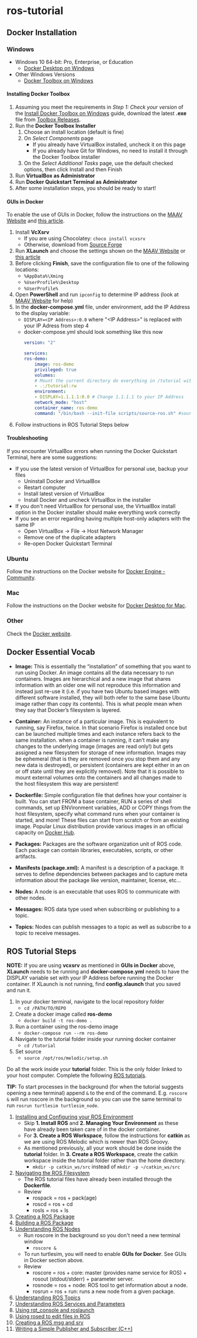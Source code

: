 # ros-tutorial

## Docker Installation

### Windows
- Windows 10 64-bit: Pro, Enterprise, or Education
    - [Docker Desktop on Windows](https://docs.docker.com/docker-for-windows/install/)
- Other Windows Versions
    - [Docker Toolbox on Windows](https://docs.docker.com/toolbox/toolbox_install_windows/)

#### Installing Docker Toolbox
1. Assuming you meet the requirements in *Step 1: Check your version* of the [Install Docker Toolbox on Windows](https://docs.docker.com/toolbox/toolbox_install_windows/#step-1-check-your-version) guide, download the latest **.exe** file from [Toolbox Releases](https://github.com/docker/toolbox/releases).
2. Run the **Docker Toolbox Installer**
    1. Choose an install location (default is fine)
    2. On *Select Components* page
        - If you already have VirtualBox installed, uncheck it on this page
        - If you already have Git for Windows, no need to install it through the Docker Toolbox installer
    3. On the *Select Additional Tasks* page, use the default checked options, then click Install and then Finish
3. Run **VirtualBox as Administrator**
4. Run **Docker Quickstart Terminal as Administrator**
5. After some installation steps, you should be ready to start!

#### GUIs in Docker
To enable the use of GUIs in Docker, follow the instructions on the [MAAV Website](https://sites.google.com/umich.edu/maav/team/software/docker/guis-on-docker?pli=1&authuser=1) and [this article](https://dev.to/darksmile92/run-gui-app-in-linux-docker-container-on-windows-host-4kde).
1. Install **VcXsrv**
    - If you are using Chocolatey: `choco install vcxsrv`
    - Otherwise, download from [Source Forge](https://www.google.com/url?q=https%3A%2F%2Fsourceforge.net%2Fprojects%2Fvcxsrv%2F&sa=D&sntz=1&usg=AFQjCNFZLtdIHK50nhjd-rYEgBPhHWYt4A)
2. Run **XLaunch** and choose the settings shown on the [MAAV Website](https://sites.google.com/umich.edu/maav/team/software/docker/guis-on-docker?pli=1&authuser=1) or [this article](https://dev.to/darksmile92/run-gui-app-in-linux-docker-container-on-windows-host-4kde)
3. Before clicking **Finish**, save the configuration file to one of the following locations:
    - `%AppData%\Xming`
    - `%UserProfile%\Desktop`
    - `%UserProfile%`
4. Open **PowerShell** and run `ipconfig` to determine IP address (look at [MAAV Website](https://sites.google.com/umich.edu/maav/team/software/docker/guis-on-docker?pli=1&authuser=1) for help)
5. In the **docker-compose.yml** file, under environment, add the IP Address to the display variable:
    - `DISPLAY=<IP Address>:0.0` where "\<IP Address>" is replaced with your IP Adress from step 4
    - docker-compose.yml should look something like this now
        ```yml
        version: "2"

        services:
        ros-demo:
            image: ros-demo
            privileged: true
            volumes:
            # Mount the current directory do everything in /tutorial within docker
            - .:/tutorial:rw
            environment:
            - DISPLAY=1.1.1.1:0.0 # Change 1.1.1.1 to your IP Address
            network_mode: "host"
            container_name: ros-demo
            command: "/bin/bash --init-file scripts/source-ros.sh" #source ros automatically
        ```
6. Follow instructions in ROS Tutorial Steps below

#### Troubleshooting
If you encounter VirtualBox errors when running the Docker Quickstart Terminal, here are some suggestions:
* If you use the latest version of VirtualBox for personal use, backup your files
  * Uninstall Docker and VirtualBox
  * Restart computer
  * Install latest version of VirtualBox
  * Install Docker and uncheck VirtualBox in the installer
* If you don't need VirtualBox for personal use, the VirtualBox install option in the Docker installer should make everything work correctly
* If you see an error regarding having multiple host-only adapters with the same IP
  * Open VirtualBox -> File -> Host Network Manager
  * Remove one of the duplicate adapters
  * Re-open Docker Quickstart Terminal 

### Ubuntu
Follow the instructions on the Docker website for [Docker Engine - Community](https://docs.docker.com/install/linux/docker-ce/ubuntu/).

### Mac
Follow the instructions on the Docker website for [Docker Desktop for Mac](https://docs.docker.com/docker-for-mac/).

### Other
Check the [Docker website](https://www.docker.com/).

## Docker Essential Vocab
- **Image:** This is essentially the “installation” of something that you want to run using
Docker. An image contains all the data necessary to run containers. Images 
are hierarchical and a new image that shares information with an older 
one will not reproduce this information and instead just re-use it (i.e. if 
you have two Ubuntu based images with different software installed, they 
will both refer to the same base Ubuntu image rather than copy its contents). 
This is what people mean when they say that Docker’s filesystem is layered.

- **Container:** An instance of a particular image. This is equivalent to running,
say Firefox, twice. In that scenario Firefox is installed once but can be 
launched multiple times and each instance refers back to the same installation.
when a container is running, it can’t make any changes to the underlying image 
(images are read only!) but gets assigned a new filesystem for storage of 
new information. Images may be ephemeral (that is they are removed once you 
stop them and any new data is destroyed), or persistent (containers are 
kept either in an on or off state until they are explicitly removed). 
Note that it is possible to mount external volumes onto the containers 
and all changes made to the host filesystem this way are persistent!

- **Dockerfile:** Simple configuration file that defines how your container is 
built. You can start FROM a base container, RUN a series of shell commands, 
set up ENVironment variables, ADD or COPY things from the host filesystem, 
specify what command runs when your container is started, and more! These 
files can start from scratch or from an existing image. Popular Linux 
distribution provide various images in an official capacity on [Docker Hub](https://hub.docker.com/search?category=os&source=verified&type=image&image_filter=official).

- **Packages:** Packages are the software organization unit of ROS code. Each package can contain libraries, executables, scripts, or other artifacts.

- **Manifests (package.xml):** A manifest is a description of a package. It serves to define dependencies between packages and to capture meta information about the package like version, maintainer, license, etc...

- **Nodes:** A node is an executable that uses ROS to communicate with other nodes.

- **Messages:** ROS data type used when subscribing or publishing to a topic.

- **Topics:** Nodes can publish messages to a topic as well as subscribe to a topic to receive messages.


## ROS Tutorial Steps
**NOTE:** If you are using **vcxsrv** as mentioned in **GUIs in Docker** above, **XLaunch** needs to be running and **docker-compose.yml** needs to have the DISPLAY variable set with your IP Address before running the Docker container. If XLaunch is not running, find **config.xlaunch** that you saved and run it.

1. In your docker terminal, navigate to the local repository folder
    - `cd /PATH/TO/REPO`
2. Create a docker image called **ros-demo**
    - `docker build -t ros-demo .`
3. Run a container using the ros-demo image
    - `docker-compose run --rm ros-demo`
4. Navigate to the tutorial folder inside your running docker container
    - `cd /tutorial`
5. Set source
    - `source /opt/ros/melodic/setup.sh`

Do all the work inside your **tutorial** folder. This is the only folder linked 
to your host computer. Complete the following [ROS tutorials](https://wiki.ros.org/ROS/Tutorials).

**TIP:** To start processes in the background (for when the tutorial suggests opening a new terminal) append `&` to the end of the command. E.g. `roscore &` will run roscore in the background so you can use the same terminal to run `rosrun turtlesim turtlesim_node`.

1. [Installing and Configuring your ROS Environment](https://wiki.ros.org/ROS/Tutorials/InstallingandConfiguringROSEnvironment)
    - Skip **1. Install ROS** and **2. Managing Your Environment** as these have already been taken care of in the docker container.
    - For **3. Create a ROS Workspace**, follow the instructions for **catkin** as we are using ROS Melodic which is newer than ROS Groovy.
    - As mentioned previously, all your work should be done inside the **tutorial** folder. In **3. Create a ROS Workspace**, create the catkin workspace inside the tutorial folder rather than the home directory.
        - `mkdir -p catkin_ws/src` instead of `mkdir -p ~/catkin_ws/src`
2. [Navigating the ROS Filesystem](https://wiki.ros.org/ROS/Tutorials/NavigatingTheFilesystem)
    - The ROS tutorial files have already been installed through the **Dockerfile**.
    - Review
        - rospack = ros + pack(age)
        - roscd = ros + cd
        - rosls = ros + ls
3. [Creating a ROS Package](https://wiki.ros.org/ROS/Tutorials/CreatingPackage)
4. [Building a ROS Package](https://wiki.ros.org/ROS/Tutorials/BuildingPackages)
5. [Understanding ROS Nodes](https://wiki.ros.org/ROS/Tutorials/UnderstandingNodes)
    - Run roscore in the background so you don't need a new terminal window
        - `roscore &`
    - To run turtlesim, you will need to enable **GUIs for Docker**. See GUIs in Docker section above.
    - Review
        - roscore = ros + core: master (provides name service for ROS) + rosout (stdout/stderr) + parameter server.
        - rosnode = ros + node: ROS tool to get information about a node.
        - rosrun = ros + run: runs a new node from a given package.
6. [Understanding ROS Topics](https://wiki.ros.org/ROS/Tutorials/UnderstandingTopics)
7. [Understanding ROS Services and Parameters](https://wiki.ros.org/ROS/Tutorials/UnderstandingServicesParams)
8. [Using rqt_console and roslaunch](https://wiki.ros.org/ROS/Tutorials/UsingRqtconsoleRoslaunch)
9.  [Using rosed to edit files in ROS](https://wiki.ros.org/ROS/Tutorials/UsingRosEd)
10. [Creating a ROS msg and srv](https://wiki.ros.org/ROS/Tutorials/CreatingMsgAndSrv)
11. [Writing a Simple Publisher and Subscriber (C++)](https://wiki.ros.org/ROS/Tutorials/WritingPublisherSubscriber%28c%2B%2B%29)